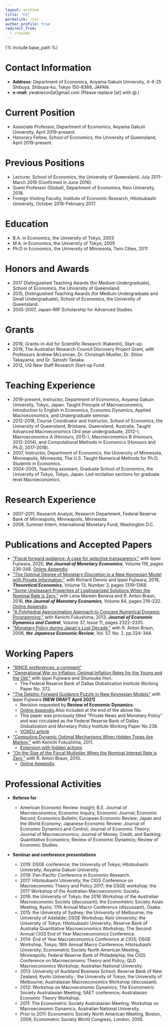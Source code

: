 ```yaml
---
layout: archive
title: "CV"
permalink: /cv/
author_profile: true
redirect_from:
  - /resume
---
```


{% include base_path %}

Contact Information
======
* **Address**: Department of Economics, Aoyama Gakuin University, 4-4-25 Shibuya, Shibuya-ku, Tokyo 150-8366, JAPAN.
* **e-mail**: ywakiecon[at]gmail.com    (Please replace [at] with @.)

Current Position
======
* Associate Professor, Department of Economics, Aoyama Gakuin University, April 2019-present.
* Honorary Fellow, School of Economics, the University of Queensland, April 2019-present.

Previous Positions
======
* Lecturer, School of Economics, the University of Queensland, July 2011-March 2019 (Confirmed in June 2016).
* Guest Professor (Global), Department of Economics, Keio University, 2018.
* Foreign Visiting Faculty, Institute of Economic Research, Hitotsubashi University, October 2016-February 2017.

Education
======
* B.A. in Economics, the University of Tokyo, 2003
* M.A. in Economics, the University of Tokyo, 2005
* Ph.D in Economics, the University of Minnesota, Twin Cities, 2011

Honors and Awards
======
* 2017 Distinguished Teaching Awards (for Medium Undergraduate), School of Economics, the University of Queensland.
* 2015, Distinguished Teaching Awards (for Medium Undergraduate and Small Undergraduate), School of Economics, the University of Queensland.
* 2005-2007, Japan-IMF Scholarship for Advanced Studies.

Grants
======
* 2019, Grants-in-Aid for Scientific Research (Kakenhi), Start-up.
* 2019, The Australian Research Council Discovery Project Grant, with Professors Andrew McLennan, Dr. Christoph Mueller, Dr. Shino Takayama, and Dr. Satoshi Tanaka. 
* 2012, UQ New Staff Research Start-up Fund.

Teaching Experience
======
* 2019-present, Instructor, Department of Economics, Aoyama Gakuin University, Tokyo, Japan. Taught Principle of Macroeconomics, Introduction to English in Economics, Economic Dynamics, Applied Macroeconomics, and Undergraduate seminar.
* 2012-2018, Course Coordinator and Instructor, School of Economics, the University of Queensland, Brisbane, Queensland, Australia. Taught Advanced Macroeconomics (3rd year undergraduate, 2012-), Macroeconomics A (Honours, 2015-), Macroeconomics B (Honours, 2012-2014), and Computational Methods in Economics (Honours and Ph.D, 2017-2018).
* 2007, Instructor, Department of Economics, the University of Minnesota, Minneapolis, Minnesota, The U.S. Taught Numerical Methods for Ph.D. Students in Economics.
* 2004-2005, Teaching assistant, Graduate School of Economics, the University of Tokyo, Tokyo, Japan. Led recitation sections for graduate level Macroeconomics.

Research Experience
======
* 2007-2011, Research Analyst, Research Department, Federal Reserve Bank of Minneapolis, Minneapolis, Minnesota.
* 2008, Summer Intern, International Monetary Fund, Washington D.C.

Publications and Accepted Papers
======
* ["Fiscal forward guidance: A case for selective transparency,"](https://doi.org/10.1016/j.jmoneco.2019.10.007) with Ippei Fujiwara, 2020,  ***the Journal of Monetary Economics***, Volume 116, pages 236-248. [Online Appendix](/files/Fujiwara_Waki_FFG_Appendix.pdf).
* ["The Optimal Degree of Monetary-Discretion in a New Keynesian Model with Private Information,"](https://econtheory.org/ojs/index.php/te/article/view/20181319) with Richard Dennis and Ippei Fujiwara, 2018, ***Theoretical Economics***, Volume 13, Number 3, pages 1319–1368. 
* ["Some Unpleasant Properties of Loglinearized Solutions When the Nominal Rate is Zero,"](https://doi.org/10.1016/j.jmoneco.2016.10.012) with Lena Mareen Boneva and R. Anton Braun, 2016, ***the Journal of Monetary Economics***, Volume 84, pages 216–232. [Online Appendix](/files/Boneva_Braun_Waki_2016_jme_append.pdf).
* ["A Polyhedral Approximation Approach to Concave Numerical Dynamic Programming,"](https://doi.org/10.1016/j.jedc.2013.06.001) with Kenichi Fukushima, 2013, ***Journal of Economic Dynamics and Control***, Volume 37, Issue 11, pages 2322–2335. 
* ["Monetary Policy during Japan's Lost Decade,"](https://doi.org/10.1111/j.1468-5876.2006.00371.x) with R. Anton Braun, 2006, ***the Japanese Economic Review***, Vol. 57. No. 2, pp.324-344.

Working Papers
======

* ["RINCE preferences: a comment"](/files/Waki_RINCE_comment.pdf)
* ["Generational War on Inflation: Optimal Inflation Rates for the Young and the Old,"](https://www.dallasfed.org/~/media/documents/institute/wpapers/2019/0372.pdf) with Ippei Fujiwara and Shunsuke Hori.
  * The Federal Reserve Bank of Dallas Globalization Institute Working Paper No. 372.    
* ["The Delphic Forward Guidance Puzzle in New Keynesian Models"](/files/Fujiwara_Waki_DFGP_withOnlineAppendix.pdf) with Ippei Fujiwara **[NEW DRAFT April 2021]** 
  *  Revision requested by **Review of Economic Dynamics**.
  * [Online Appendix](/files/Fujiwara_Waki_DFGP_OnlineAppendix.pdf).Also included at the end of the above file.   
  * This paper was previously titled "Private News and Monetary Policy" and was circulated as the Federal Reserve Bank of Dallas Globalization and Monetary Policy Institute Working Paper No.238. 
  * [VOXEU article](https://voxeu.org/article/private-news-and-monetary-policy)
* ["Computing Dynamic Optimal Mechanisms When Hidden Types Are Markov,"](/files/Fukushima_Waki.pdf) with Kenichi Fukushima, 2011. 
  * [Extension with hidden actions](/files/Fukushima_Waki_extension_hidden_actions.pdf)
* ["On the Size of the Fiscal Multiplier When the Nominal Interest Rate is Zero,"](/files/Braun_Waki_2010.pdf) with R. Anton Braun, 2010.   
  * [Online Appendix](/files/Braun_Waki_2010_Appendix.pdf). 

Professional Activities
======
* **Referee for**
  * American Economic Review: Insight; B.E. Journal of Macroeconomics; Economic Inquiry; Economic Journal; Economic Record; Economics Bulletin; European Economic Review; Japan and the World Economy; Japanese Economic Review; Journal of Economic Dynamics and Control; Journal of Economic Theory; Journal of Macroeconomics; Journal of Money, Credit, and Banking; Quantitative Economics; Review of Economic Dynamics; Review of Economic Studies.

* **Seminar and conference presentations**
  * 2019: DSGE conference; the University of Tokyo; Hitotsubashi University; Aoyama Gakuin University. 
  * 2018: Pan-Pacific Conference in Economic Research.
  * 2017: Hitotsubashi University; the CIGS Conference on Macroeconomic Theory and Policy 2017; the DSGE workshop; the 2017 Workshop of the Australian Macroeconomic Society.
  * 2016: the University of Tokyo; the 2016 Workshop of the Australian Macroeconomic Society (discussant); the Econometric Society Asian Meeting, Kyoto; 17th Annual Macro Conference (discussant), Osaka.
  * 2015: the University of Sydney; the University of Melbourne; the University of Adelaide; DSGE Workshop; Keio University; the University of Tokyo; Hitotsubashi University; Reserve Bank of Australia Quantitative Macroeconomics Workshop; The Second Annual CIGS End of Year Macroeconomics Conference.
  * 2014: End of Year Macroeconomics Conference at CIGS; DSGE Workshop, Tokyo; 16th Annual Macro Conference; Hitotsubashi University; Econometric Society North American Meeting, Minneapolis; Federal Reserve Bank of Philadelphia; the CIGS Conference on Macroeconomic Theory and Policy; QLD Macroeconomics Workshop; Australian National University.
  * 2013: University of Auckland Business School; Reserve Bank of New Zealand; Kyoto University ; the University of Tokyo; the University of Melbourne; Australasian Macroeconomics Workshop (discussant).
  * 2012: Workshop on Macroeconomic Dynamics; The Econometric Society Australasian Meeting; SAET conference; Australasian Economic Theory Workshop.
  * 2011: The Econometric Society Australasian Meeting; Workshop on Macroeconomic Dynamics;  Australian National University.
  * Prior to 2011: Econometric Society North American Meeting, Boston, 2009; Econometric Society World Congress, London, 2005.